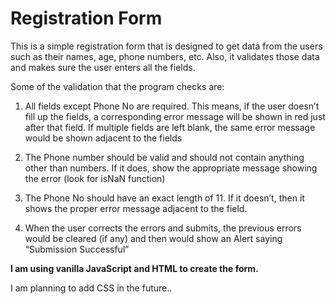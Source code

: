# Registration Form
This is a simple registration form that is designed to get data from the users such as their names, age, phone numbers, etc. Also, it validates those data and makes sure the user enters all the fields. 

Some of the validation that the program checks are:

1. All fields except Phone No are required. 
This means, if the user doesn’t fill up the fields, a corresponding error message will be shown in red just after that field. 
If multiple fields are left blank, the same error message would be shown adjacent to the fields

2. The Phone number should be valid and should not contain anything other than numbers. 
If it does, show the appropriate message showing the error (look for isNaN function)

3. The Phone No should have an exact length of 11. If it doesn’t, then it shows the proper error message adjacent to the field.

4. When the user corrects the errors and submits, the previous errors would be cleared (if any) and then would show an 
Alert saying “Submission Successful”

**I am using vanilla JavaScript and HTML to create the form.**

I am planning to add CSS in the future..
